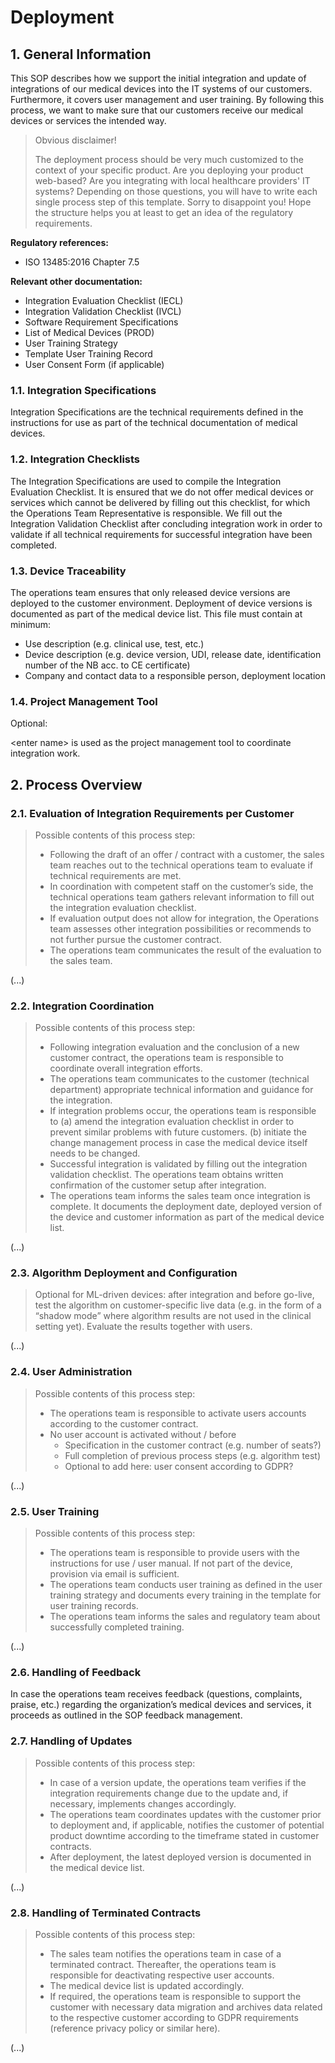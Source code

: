 # Deployment

## 1. General Information

This SOP describes how we support the initial integration and update of integrations of our medical devices
into the IT systems of our customers. Furthermore, it covers user management and user training. By following
this process, we want to make sure that our customers receive our medical devices or services the intended
way.

> Obvious disclaimer!
>
> The deployment process should be very much customized to the context of your specific product. Are you
> deploying your product web-based? Are you integrating with local healthcare providers' IT systems? Depending
> on those questions, you will have to write each single process step of this template. Sorry to disappoint
> you! Hope the structure helps you at least to get an idea of the regulatory requirements.

**Regulatory references:**

* ISO 13485:2016 Chapter 7.5

**Relevant other documentation:**

* Integration Evaluation Checklist (IECL)
* Integration Validation Checklist (IVCL)
* Software Requirement Specifications
* List of Medical Devices (PROD)
* User Training Strategy
* Template User Training Record
* User Consent Form (if applicable)

### 1.1. Integration Specifications

Integration Specifications are the technical requirements defined in the instructions for use as part of the
technical documentation of medical devices.

### 1.2. Integration Checklists

The Integration Specifications are used to compile the Integration Evaluation Checklist. It is ensured that we
do not offer medical devices or services which cannot be delivered by filling out this checklist, for which
the Operations Team Representative is responsible. We fill out the Integration Validation Checklist after
concluding integration work in order to validate if all technical requirements for successful integration have
been completed.

### 1.3. Device Traceability

The operations team ensures that only released device versions are deployed to the customer
environment. Deployment of device versions is documented as part of the medical device list. This file must
contain at minimum:

* Use description (e.g. clinical use, test, etc.)
* Device description (e.g. device version, UDI, release date, identification number of the NB acc. to CE
  certificate)
* Company and contact data to a responsible person, deployment location

### 1.4. Project Management Tool

Optional:

\<enter name\> is used as the project management tool to coordinate integration work.

## 2. Process Overview

### 2.1. Evaluation of Integration Requirements per Customer

> Possible contents of this process step:
>
> * Following the draft of an offer / contract with a customer, the sales team reaches out to the technical
>   operations team to evaluate if technical requirements are met.
> * In coordination with competent staff on the customer’s side, the technical operations team gathers
>   relevant information to fill out the integration evaluation checklist.
> * If evaluation output does not allow for integration, the Operations team assesses other integration
>   possibilities or recommends to not further pursue the customer contract.
> * The operations team communicates the result of the evaluation to the sales team.

(...)

### 2.2. Integration Coordination

> Possible contents of this process step:
>
> * Following integration evaluation and the conclusion of a new customer contract, the operations team is
>   responsible to coordinate overall integration efforts.
> * The operations team communicates to the customer (technical department) appropriate technical information
>   and guidance for the integration.
> * If integration problems occur, the operations team is responsible to (a) amend the integration evaluation
>   checklist in order to prevent similar problems with future customers. (b) initiate the change management
>   process in case the medical device itself needs to be changed.
> * Successful integration is validated by filling out the integration validation checklist. The operations
>   team obtains written confirmation of the customer setup after integration.
> * The operations team informs the sales team once integration is complete. It documents the deployment date,
>   deployed version of the device and customer information as part of the medical device list.

(...)

### 2.3. Algorithm Deployment and Configuration

> Optional for ML-driven devices: after integration and before go-live, test the algorithm on
> customer-specific live data (e.g. in the form of a “shadow mode” where algorithm results are not used in the
> clinical setting yet). Evaluate the results together with users.

(...)

### 2.4. User Administration

> Possible contents of this process step:
>
> * The operations team is responsible to activate users accounts according to the customer contract.
> * No user account is activated without / before
>   * Specification in the customer contract (e.g. number of seats?)
>   * Full completion of previous process steps (e.g. algorithm test)
>   * Optional to add here: user consent according to GDPR?

(...)

### 2.5. User Training

> Possible contents of this process step:
>
> * The operations team is responsible to provide users with the instructions for use / user manual. If not
>   part of the device, provision via email is sufficient.
> * The operations team conducts user training as defined in the user training strategy and documents every
>   training in the template for user training records.
> * The operations team informs the sales and regulatory team about successfully completed training.

(...)

### 2.6. Handling of Feedback

In case the operations team receives feedback (questions, complaints, praise, etc.) regarding the
organization’s medical devices and services, it proceeds as outlined in the SOP feedback management.

### 2.7. Handling of Updates

> Possible contents of this process step:
>
> * In case of a version update, the operations team verifies if the integration requirements change due to
>   the update and, if necessary, implements changes accordingly.
> * The operations team coordinates updates with the customer prior to deployment and, if applicable, notifies
>   the customer of potential product downtime according to the timeframe stated in customer contracts.
> * After deployment, the latest deployed version is documented in the medical device list.

(...)

### 2.8. Handling of Terminated Contracts

> Possible contents of this process step:
>
> * The sales team notifies the operations team in case of a terminated contract. Thereafter, the operations
>   team is responsible for deactivating respective user accounts.
> * The medical device list is updated accordingly.
> * If required, the operations team is responsible to support the customer with necessary data migration and
>   archives data related to the respective customer according to GDPR requirements (reference privacy policy
>   or similar here).

(...)

